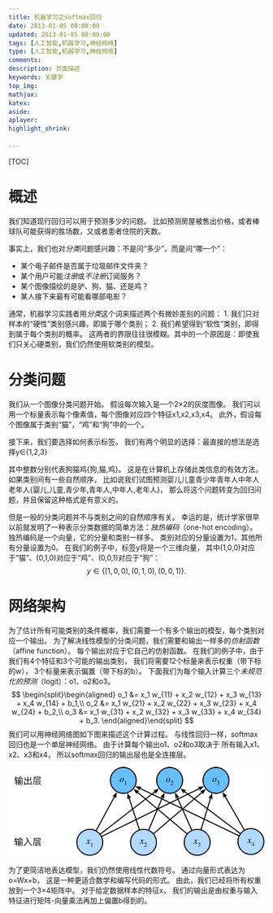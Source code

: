 ```yaml
---
title: 机器学习之softmax回归
date: 2013-01-05 00:00:00
updated: 2013-01-05 00:00:00
tags: [人工智能,机器学习,神经网络]
type: [人工智能,机器学习,神经网络]
comments:
description: 页面描述
keywords: 关键字
top_img:
mathjax:
katex:
aside:
aplayer:
highlight_shrink:

---
```


[TOC]

# 概述

我们知道现行回归可以用于预测多少的问题。 比如预测房屋被售出价格，或者棒球队可能获得的胜场数，又或者患者住院的天数。

事实上，我们也对*分类*问题感兴趣：不是问“多少”，而是问“哪一个”：

- 某个电子邮件是否属于垃圾邮件文件夹？
- 某个用户可能*注册*或*不注册*订阅服务？
- 某个图像描绘的是驴、狗、猫、还是鸡？
- 某人接下来最有可能看哪部电影？

通常，机器学习实践者用*分类*这个词来描述两个有微妙差别的问题： 1. 我们只对样本的“硬性”类别感兴趣，即属于哪个类别； 2. 我们希望得到“软性”类别，即得到属于每个类别的概率。 这两者的界限往往很模糊。其中的一个原因是：即使我们只关心硬类别，我们仍然使用软类别的模型。

# 分类问题

我们从一个图像分类问题开始。 假设每次输入是一个2×2的灰度图像。 我们可以用一个标量表示每个像素值，每个图像对应四个特征x1,x2,x3,x4。 此外，假设每个图像属于类别“猫”，“鸡”和“狗”中的一个。

接下来，我们要选择如何表示标签。 我们有两个明显的选择：最直接的想法是选择y∈{1,2,3} 

其中整数分别代表狗猫鸡{狗,猫,鸡}。 这是在计算机上存储此类信息的有效方法。 如果类别间有一些自然顺序， 比如说我们试图预测婴儿儿童青少年青年人中年人老年人{婴儿,儿童,青少年,青年人,中年人,老年人}， 那么将这个问题转变为回归问题，并且保留这种格式是有意义的。

但是一般的分类问题并不与类别之间的自然顺序有关。 幸运的是，统计学家很早以前就发明了一种表示分类数据的简单方法：*独热编码*（one-hot encoding）。 独热编码是一个向量，它的分量和类别一样多。 类别对应的分量设置为1，其他所有分量设置为0。 在我们的例子中，标签y将是一个三维向量， 其中(1,0,0)对应于“猫”、(0,1,0)对应于“鸡”、(0,0,1)对应于“狗”：
$$
y \in \{(1, 0, 0), (0, 1, 0), (0, 0, 1)\}.
$$

# 网络架构

为了估计所有可能类别的条件概率，我们需要一个有多个输出的模型，每个类别对应一个输出。 为了解决线性模型的分类问题，我们需要和输出一样多的*仿射函数*（affine function）。 每个输出对应于它自己的仿射函数。 在我们的例子中，由于我们有4个特征和3个可能的输出类别， 我们将需要12个标量来表示权重（带下标的w）， 3个标量来表示偏置（带下标的b）。 下面我们为每个输入计算三个*未规范化的预测*（logit）：o1、o2和o3。
$$
\begin{split}\begin{aligned}
o_1 &= x_1 w_{11} + x_2 w_{12} + x_3 w_{13} + x_4 w_{14} + b_1,\\
o_2 &= x_1 w_{21} + x_2 w_{22} + x_3 w_{23} + x_4 w_{24} + b_2,\\
o_3 &= x_1 w_{31} + x_2 w_{32} + x_3 w_{33} + x_4 w_{34} + b_3.
\end{aligned}\end{split}
$$
我们可以用神经网络图如下图来描述这个计算过程。 与线性回归一样，softmax回归也是一个单层神经网络。 由于计算每个输出o1、o2和o3取决于 所有输入x1、x2、x3和x4， 所以softmax回归的输出层也是全连接层。

![softmaxreg.svg](images/09.%E6%9C%BA%E5%99%A8%E5%AD%A6%E4%B9%A0%E4%B9%8Bsoftmax%E5%9B%9E%E5%BD%92/softmaxreg.svg)

为了更简洁地表达模型，我们仍然使用线性代数符号。 通过向量形式表达为o=Wx+b， 这是一种更适合数学和编写代码的形式。 由此，我们已经将所有权重放到一个3×4矩阵中。 对于给定数据样本的特征x， 我们的输出是由权重与输入特征进行矩阵-向量乘法再加上偏置b得到的。

































